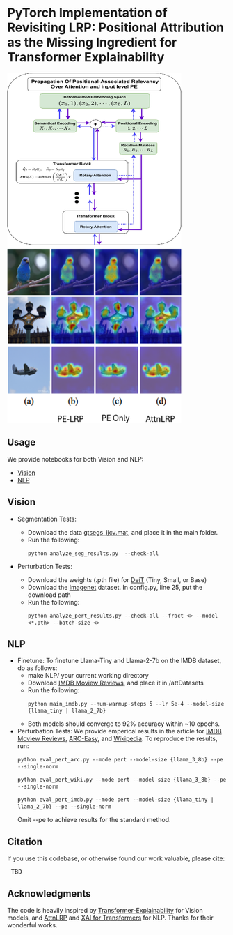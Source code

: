 # PyTorch Implementation of Revisiting LRP: Positional Attribution as the Missing Ingredient for Transformer Explainability
<div class="grid" markdown>
<img src="/PropogationOverATTNPE.jpg" alt="Alt text" width="400" style="display: inline-block;" height="400"  >
<img src="/PE_LRP_examples.png" alt="Alt text" width="400" height="400" style="display: inline-block" >
</div>

## Usage
We provide notebooks for both Vision and NLP:
- [Vision](https://github.com/YardenBakish/PE-AWARE-LRP/blob/main/vision_explainability.ipynb)
- [NLP](https://github.com/YardenBakish/PE-AWARE-LRP/blob/main/NLP_explainability.ipynb)

## Vision
- Segmentation Tests:
  * Download the data [gtsegs_ijcv.mat](http://calvin-vision.net/bigstuff/proj-imagenet/data/gtsegs_ijcv.mat), and place it in the main folder.
  * Run the following:  <pre> ``` python analyze_seg_results.py  --check-all ``` </pre> 
    
- Perturbation Tests: 
  * Download the weights (.pth file) for [DeiT](https://github.com/facebookresearch/deit/blob/main/README_deit.md)  (Tiny, Small, or Base)
  * Download the [Imagenet](https://www.image-net.org/) dataset. In config.py, line 25, put the download path
  * Run the following:  <pre> ```python analyze_pert_results.py --check-all --fract <> --model <*.pth> --batch-size <> ``` </pre> 

## NLP
- Finetune:
  To finetune Llama-Tiny and Llama-2-7b on the IMDB dataset, do as follows:
  * make NLP/ your current working directory
  * Download [IMDB Moview Reviews](https://www.kaggle.com/datasets/lakshmi25npathi/imdb-dataset-of-50k-movie-reviews), and place it in /attDatasets
  * Run the following:  <pre> ```python main_imdb.py --num-warmup-steps 5 --lr 5e-4 --model-size {llama_tiny | llama_2_7b} ``` </pre>
  * Both models should converge to 92% accuracy within ~10 epochs.
- Perturbation Tests:
  We provide emperical results in the article for [IMDB Moview Reviews](https://www.kaggle.com/datasets/lakshmi25npathi/imdb-dataset-of-50k-movie-reviews), [ARC-Easy](https://huggingface.co/datasets/allenai/ai2_arc/viewer/ARC-Easy), and [Wikipedia](https://huggingface.co/datasets/wikimedia/wikipedia). To reproduce the results, run:  <pre> ```python eval_pert_arc.py --mode pert --model-size {llama_3_8b} --pe --single-norm``` </pre> <pre> ```python eval_pert_wiki.py --mode pert --model-size {llama_3_8b} --pe --single-norm``` </pre> <pre> ```python eval_pert_imdb.py --mode pert --model-size {llama_tiny | llama_2_7b} --pe --single-norm``` </pre>
  Omit --pe to achieve results for the standard method.

## Citation
If you use this codebase, or otherwise found our work valuable, please cite:
 <pre> TBD </pre> 

## Acknowledgments
The code is heavily inspired by [Transformer-Explainability](https://github.com/hila-chefer/Transformer-Explainability) for Vision models, and [AttnLRP](https://github.com/rachtibat/LRP-eXplains-Transformers/tree/main) and [XAI for Transformers](https://github.com/AmeenAli/XAI_Transformers)  for NLP. Thanks for their wonderful works.
